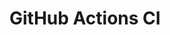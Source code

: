 # GitHub Actions CI












































































































































































































































































































































































































































































































































































































































































































































































































































































































































































































































































































































































































































































































































































































































































































































































































































































































































































































































































































































































































































































































































































































































































































































































































































































































































































































































































































































































































































































































































































































































































































































































































































































































































































































































































































































































































































